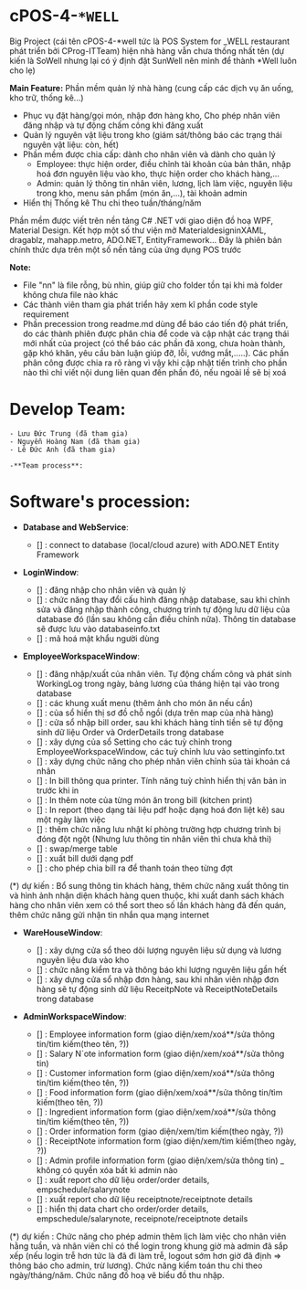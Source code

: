 ﻿# cPOS-4-``*WELL``
Big Project (cái tên cPOS-4-*well tức là POS System for _WELL restaurant phát triển bởi CProg-ITTeam)
hiện nhà hàng vẫn chưa thống nhất tên (dự kiến là SoWell nhưng lại có ý định đặt SunWell nên mình để thành *Well luôn cho lẹ)

**Main Feature:**
Phần mềm quản lý nhà hàng (cung cấp các dịch vụ ăn uống, kho trữ, thống kê...)
  - Phục vụ đặt hàng/gọi món, nhập đơn hàng kho, Cho phép nhân viên đăng nhập và tự động chấm công khi đăng xuất
  - Quản lý nguyên vật liệu trong kho (giám sát/thông báo các trạng thái nguyên vật liệu: còn, hết)
  - Phần mềm được chia cấp: dành cho nhân viên và dành cho quản lý
    + Employee: thực hiện order, điều chỉnh tài khoản của bản thân, nhập hoá đơn nguyên liệu vào kho, thực hiện order cho khách hàng,...
    + Admin: quản lý thông tin nhân viên, lương, lịch làm việc, nguyên liệu trong kho, menu sản phẩm (món ăn,...), tài khoản admin
  - Hiển thị Thống kê Thu chi theo tuần/tháng/năm

Phần mềm được viết trên nền tảng C# .NET với giao diện đồ hoạ WPF, Material Design. Kết hợp một số thư viện mở MaterialdesigninXAML, dragablz, mahapp.metro, ADO.NET, EntityFramework...
Đây là phiên bản chính thức dựa trên một số nền tảng của ứng dụng POS trước


**Note:**
 - File "nn" là file rỗng, bù nhìn, giúp giữ cho folder tồn tại khi mà folder không chưa file nào khác
 - Các thành viên tham gia phát triển hãy xem kĩ phần code style requirement
 - Phần precession trong readme.md dùng để báo cáo tiến độ phát triển, do các thành phiên được phân chia để code và cập nhật các trạng thái mới nhất của project (có thể báo các phần đã xong, chưa hoàn thành, gặp khó khăn, yêu cầu bàn luận giúp đỡ, lỗi, vướng mắt,.....). Các phần phân công được chia ra rõ ràng vì vậy khi cập nhật tiến trình cho phần nào thì chỉ viết nội dung liên quan đến phần đó, nếu ngoài lề sẽ bị xoá


# Develop Team:
    - Lưu Đức Trung (đã tham gia)
    - Nguyễn Hoàng Nam (đã tham gia)
    - Lê Đức Anh (đã tham gia)
    
    -**Team process**:
    


# Software's procession:
  - **Database and WebService**:
    - [] : connect to database (local/cloud azure) with ADO.NET Entity Framework


  - **LoginWindow**:
    - [] : đăng nhập cho nhân viên và quản lý
    - [] : chức năng thay đổi cấu hình đăng nhập database, sau khi chỉnh sửa và đăng nhập thành công, chương trình tự động lưu dữ liệu của database đó (lần sau không cần điều chỉnh nữa). Thông tin database sẽ được lưu vào databaseinfo.txt
    - [] : mã hoá mật khẩu người dùng

  - **EmployeeWorkspaceWindow**:
    - [] : đăng nhập/xuất của nhân viên. Tự động chấm công và phát sinh WorkingLog trong ngày, bảng lương của tháng hiện tại vào trong database
    - [] : các khung xuất menu (thêm ảnh cho món ăn nếu cần)
    - [] : của sổ hiển thị sơ đồ chỗ ngồi (dựa trên map của nhà hàng)
    - [] : cửa sổ nhập bill order, sau khi khách hàng tính tiền sẽ tự động sinh dữ liệu Order và OrderDetails trong database
    - [] : xây dựng của sổ Setting cho các tuỳ chỉnh trong EmployeeWorkspaceWindow, các tuỳ chỉnh lưu vào settinginfo.txt
    - [] : xây dựng chức năng cho phép nhân viên chỉnh sủa tài khoản cá nhân
    - [] : In bill thông qua printer. Tính năng tuỳ chỉnh hiển thị văn bản in trước khi in
    - [] : In thêm note của từng món ăn trong bill (kitchen print)
    - [] : In report (theo dạng tài liệu pdf hoặc dạng hoá đơn liệt kê) sau một ngày làm việc
    - [] : thêm chức năng lưu nhật kí phòng trường hợp chương trình bị đóng đột ngột (Nhưng lưu thông tin nhân viên thì chưa khả thi)
    - [] : swap/merge table
    - [] : xuất bill dưới dạng pdf
    - [] : cho phép chia bill ra để thanh toán theo từng đợt
    
(*) dự kiến :  Bổ sung thông tin khách hàng, thêm chức năng xuất thông tin và hình ảnh nhận diện khách hàng quen thuộc, khi xuất danh sách khách hàng cho nhân viên xem có thể sort theo số lần khách hàng đã đến quán, thêm chức năng gửi nhận tin nhắn qua mạng internet


  - **WareHouseWindow**:
    + [] : xây dựng cửa sổ theo dõi lượng nguyên liệu sử dụng và lương nguyên liệu đưa vào kho
    + [] : chức năng kiểm tra và thông báo khi lượng nguyên liệu gần hết
    + [] : xây dựng cửa sổ nhập đơn hàng, sau khi nhân viên nhập đơn hàng sẽ tự động sinh dữ liệu ReceitpNote và ReceiptNoteDetails trong database


  - **AdminWorkspaceWindow**:
  	+ [] : Employee information form (giao diện/xem/xoá**/sửa thông tin/tìm kiếm(theo tên, ?))
    + [] : Salary N`ote information form (giao diện/xem/xoá**/sửa thông tin)
  	+ [] : Customer information form (giao diện/xem/xoá**/sửa thông tin/tìm kiếm(theo tên, ?))
  	+ [] : Food information form (giao diện/xem/xoá**/sửa thông tin/tìm kiếm(theo tên, ?))
  	+ [] : Ingredient information form (giao diện/xem/xoá**/sửa thông tin/tìm kiếm(theo tên, ?))
  	+ [] : Order information form (giao diện/xem/tìm kiếm(theo ngày, ?))
    + [] : ReceiptNote information form (giao diện/xem/tìm kiếm(theo ngày, ?))
  	+ [] : Admin profile information form (giao diện/xem/sửa thông tin) _ không có quyền xóa bất kì admin nào
  	+ [] : xuất report cho dữ liệu order/order details, empschedule/salarynote
    + [] : xuất report cho dữ liệu receiptnote/receiptnote details
	+ [] : hiển thị data chart cho order/order details, empschedule/salarynote, receipnote/receiptnote details
    
(*) dự kiến : Chức năng cho phép admin thêm lịch làm việc cho nhân viên hằng tuần, và nhân viên chỉ có thể login trong khung giờ mà admin đã sắp xếp (nếu login trễ hơn tức là đã đi làm trễ, logout sớm hơn giờ đã định => thông báo cho admin, trừ lương). Chức năng kiểm toán thu chi theo ngày/tháng/năm. Chức năng đồ hoạ vẽ biểu đồ thu nhập. 

